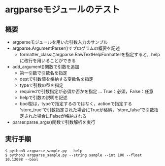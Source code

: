 # argparseモジュールのテスト

## 概要

* argparseモジュールを用いた引数入力のサンプル  
* argparse.ArgumentParser()でプログラムの概要を記述  
	* formatter_classにargparse.RawTextHelpFormatterを指定すると，helpに改行を用いることができる  
* add_argument()関数で引数を追加  
	* 第一引数で引数名を指定  
	* destで引数値を格納する変数名を指定  
	* typeで引数の型を指定  
	* requiredで引数指定が必須か否かを指定 … True：必須，False：任意  
	* helpで引数の説明を記述  
	* bool型は，typeで指定するのではなく，actionで指定する  
'store_true'で引数指定された場合にTrueが格納，'store_false'で引数指定された場合にFalseが格納される  
* parser.parse_args()関数で引数解析を実行  

## 実行手順

	$ python3 argparse_sample.py --help
	$ python3 argparse_sample.py --string sample --int 100 --float 10.12098 --bool


